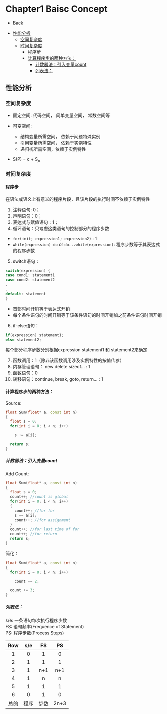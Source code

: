 # Chapter1 Baisc Concept

* [Back](README.md)

<!-- TOC depthFrom:2 -->

- [性能分析](#性能分析)
  - [空间复杂度](#空间复杂度)
  - [时间复杂度](#时间复杂度)
    - [程序步](#程序步)
    - [计算程序步的两种方法：](#计算程序步的两种方法)
      - [计数器法：引入变量count](#计数器法引入变量count)
      - [列表法：](#列表法)

<!-- /TOC -->

## 性能分析

### 空间复杂度

* 固定空间: 代码空间， 简单变量空间， 常数空间等
* 可变空间:

  + 结构变量所需空间， 依赖于问题特殊实例
  + 引用变量所需空间， 依赖于实例特性
  + 递归栈所需空间，依赖于实例特性

* S(P) = c + S$_{p}$

### 时间复杂度

#### 程序步

在语法或语义上有意义的程序片段，且该片段的执行时间不依赖于实例特性

1. 注释语句: 0；
2. 声明语句：0；
3. 表达式与赋值语句：1；
4. 循环语句：只考虑这类语句的控制部分的程序步数

* `for(init; expression1; expression2)` : 1
* `while(expression) do` or `do...while(expression)`: 程序步数等于其表达式的程序步数

5. switch语句：

  ```c++
  switch(expression) {
  case cond1: statement1
  case cond2: statement2
  .
  .
  default: statement
  }

  ```

  * 首部时间开销等于表达式开销
  * 每个条件语句的时间开销等于该条件语句的时间开销加之前条件语句时间开销

6. if-else语句：

  ```c++
  if(expression) statement1;
  else statement2;
  ```

  每个部分程序步数分别根据expression statement1 和 statement2来确定

7. 函数调用：1（除非该函数调用涉及实例特性的按值传参）
8. 内存管理语句： new delete sizeof... : 1
9. 函数语句：0
10. 转移语句：continue, break, goto, return... : 1

#### 计算程序步的两种方法：

Source:

```c++
float Sum(float* a, const int n)
{
  float s = 0;
  for(int i = 0; i < n; i++)

    s += a[i];

  return s;
}

```
##### 计数器法：引入变量count

Add Count:

```c++
float Sum(float* a, const int n)
{
  float s = 0;
  count++; //count is global
  for(int i = 0; i < n; i++)
  {
    count++; //for for
    s += a[i];
    count++; //for assignment
  }
  count++; //for last time of for
  count++; //for return
  return s;
}
```

简化：

```c++
float Sum(float* a, const int n)
{
  for(int i = 0; i < n; i++)

    count += 2;

  count += 3;
}
```

##### 列表法：

s/e: 一条语句每次执行程序步数<br>
FS: 语句频率(Frequence of Statement)<br>
PS: 程序步数(Process Steps)<br>

|  Row  |  s/e  |   FS  |   PS  |
|:-----:|:-----:|:-----:|:-----:|
|   1   |   0   |   1   |   0   |
|   2   |   1   |   1   |   1   |
|   3   |   1   |  n+1  |  n+1  |
|   4   |   1   |   n   |   n   |
|   5   |   1   |   1   |   1   |
|   6   |   0   |   1   |   0   |
|  总的 |  程序 |  步数 |  2n+3 |
